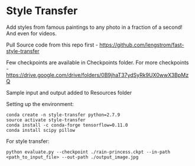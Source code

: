 # Style Transfer
Add styles from famous paintings to any photo in a fraction of a second! And even for videos.

Pull Source code from this repo first - https://github.com/lengstrom/fast-style-transfer

Few checkpoints are available in Checkpoints folder.
For more checkpoints - https://drive.google.com/drive/folders/0B9jhaT37ydSyRk9UX0wwX3BpMzQ

Sample input and output added to Resources folder

Setting up the environment:
```
conda create -n style-transfer python=2.7.9
source activate style-transfer
conda install -c conda-forge tensorflow=0.11.0
conda install scipy pillow
```

For style transfer:
```
python evaluate.py --checkpoint ./rain-princess.ckpt --in-path <path_to_input_file> --out-path ./output_image.jpg
```

